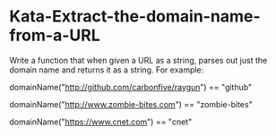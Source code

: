 # Kata-Extract-the-domain-name-from-a-URL

Write a function that when given a URL as a string, parses out just the domain name and returns it as a string. For example:

domainName("http://github.com/carbonfive/raygun") == "github" 

domainName("http://www.zombie-bites.com") == "zombie-bites"

domainName("https://www.cnet.com") == "cnet"
